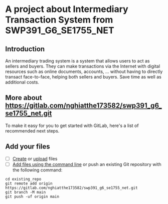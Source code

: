 # A project about Intermediary Transaction System from SWP391_G6_SE1755_NET

## Introduction

An intermediary trading system is a system that allows users to act as sellers and buyers. They can make transactions via the Internet with digital resources such as online documents, accounts, ... without having to directly transact face-to-face, helping both sellers and buyers. Save time as well as additional costs.

## More about https://gitlab.com/nghiatthe173582/swp391_g6_se1755_net.git

To make it easy for you to get started with GitLab, here's a list of recommended next steps.

## Add your files

- [ ] [Create](https://docs.gitlab.com/ee/user/project/repository/web_editor.html#create-a-file) or [upload](https://docs.gitlab.com/ee/user/project/repository/web_editor.html#upload-a-file) files
- [ ] [Add files using the command line](https://docs.gitlab.com/ee/gitlab-basics/add-file.html#add-a-file-using-the-command-line) or push an existing Git repository with the following command:

```
cd existing_repo
git remote add origin https://gitlab.com/nghiatthe173582/swp391_g6_se1755_net.git
git branch -M main
git push -uf origin main
```
